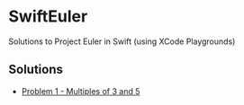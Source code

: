# SwiftEuler

Solutions to Project Euler in Swift (using XCode Playgrounds)

## Solutions

* [Problem 1 - Multiples of 3 and 5](Problem1.playground)
